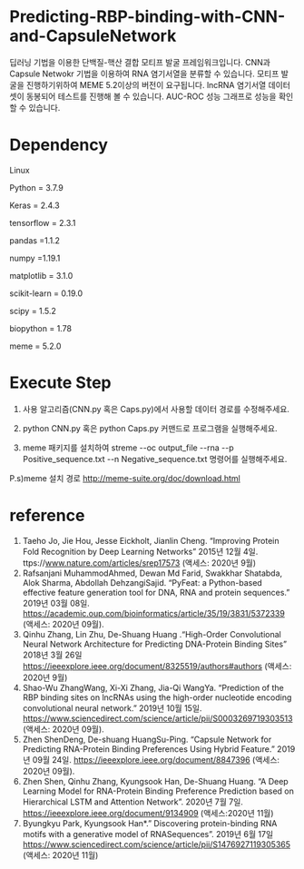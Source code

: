 # Predicting-RBP-binding-with-CNN-and-CapsuleNetwork
 딥러닝 기법을 이용한 단백질-핵산 결합 모티프 발굴 프레임워크입니다. CNN과 Capsule Netwokr 기법을 이용하여 RNA 염기서열을 분류할 수 있습니다. 모티프 발굴을 진행하기위하여 MEME 5.2이상의 버전이 요구됩니다. lncRNA 염기서열 데이터셋이 동봉되어 테스트를 진행해 볼 수 있습니다. AUC-ROC 성능 그래프로 성능을 확인할 수 있습니다.
 
# Dependency
Linux

Python = 3.7.9

Keras = 2.4.3

tensorflow = 2.3.1

pandas =1.1.2

numpy =1.19.1

matplotlib = 3.1.0

scikit-learn = 0.19.0

scipy = 1.5.2

biopython = 1.78

meme = 5.2.0

# Execute Step

1. 사용 알고리즘(CNN.py 혹은 Caps.py)에서 사용할 데이터 경로를 수정해주세요.

2. python CNN.py 혹은 python Caps.py 커맨드로 프로그램을 실행해주세요.

3. meme 패키지를 설치하여 streme --oc output_file --rna --p Positive_sequence.txt --n Negative_sequence.txt 명령어를 실행해주세요.

P.s)meme 설치 경로 http://meme-suite.org/doc/download.html

# reference
1.	Taeho Jo, Jie Hou, Jesse Eickholt, Jianlin Cheng. “Improving Protein Fold Recognition by Deep Learning Networks” 2015년 12월 4일. ttps://www.nature.com/articles/srep17573 (액세스: 2020년 9월)
2.	Rafsanjani MuhammodAhmed, Dewan Md Farid, Swakkhar Shatabda, Alok Sharma, Abdollah DehzangiSajid. “PyFeat: a Python-based effective feature generation tool for DNA, RNA and protein sequences.” 2019년 03월 08일. https://academic.oup.com/bioinformatics/article/35/19/3831/5372339 (액세스: 2020년 09월).
3.	Qinhu Zhang, Lin Zhu, De-Shuang Huang .“High-Order Convolutional Neural Network Architecture for Predicting DNA-Protein Binding Sites” 2018년 3월 26일 https://ieeexplore.ieee.org/document/8325519/authors#authors (액세스: 2020년 9월)
4.	Shao-Wu ZhangWang, Xi-Xi Zhang, Jia-Qi WangYa. “Prediction of the RBP binding sites on lncRNAs using the high-order nucleotide encoding convolutional neural network.” 2019년 10월 15일.    https://www.sciencedirect.com/science/article/pii/S0003269719303513 (액세스: 2020년 09월).
5.	Zhen ShenDeng, De-shuang HuangSu-Ping. “Capsule Network for Predicting RNA-Protein Binding Preferences Using Hybrid Feature.” 2019년 09월 24일. https://ieeexplore.ieee.org/document/8847396 (액세스: 2020년 09월).
6.	Zhen Shen, Qinhu Zhang, Kyungsook Han, De-Shuang Huang. “A Deep Learning Model for RNA-Protein Binding Preference Prediction based on Hierarchical LSTM and Attention Network”. 2020년 7월 7일. https://ieeexplore.ieee.org/document/9134909 (액세스:2020년 11월)
7.	Byungkyu Park, Kyungsook Han*.” Discovering protein-binding RNA motifs with a generative model of RNASequences”. 2019년 6월 17일 https://www.sciencedirect.com/science/article/pii/S1476927119305365 (액세스: 2020년 11월)
